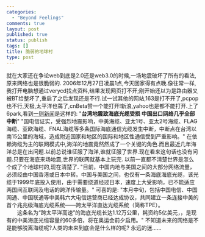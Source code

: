 ```yaml
--- 
categories: 
  - "Beyond Feelings"
comments: true
layout: post
published: true
status: publish
tags: []
title: 脆弱的地球村
type: post
---
```

<div id="msgcns!5F971C000415D85F!576" class="bvMsg">就在大家还在争论web到底是2.0还是web3.0的时候,一场地震破坏了所有的看法,原来网络也是很脆弱的.
2006年12月27日凌晨1点,今天回家得有点晚.像往常一样,我打开电脑想通过verycd找点资料,结果发现网页打不开;刚开始还以为是路由器又被BT给整坏了,重启了之后发现还是不行.试一试其他的网站,163是打不开了,pcpop也不行,天极,太平洋也蔫了,cnBeta赞一个能打开!新浪,yahoo也是都不能打开.上了6park,看到<a href="http://www.6park.com/news/messages/45131.html">一则新闻</a>是这样的:
"<b>台湾地震致海底光缆受损 中国出口网络几乎全部中断</b>" 
"国电信证实，受强烈地震影响，中美海缆、亚太1号、亚太2号海缆、FLAG海缆、亚欧海缆、FNAL海缆等多条国际海底通信光缆发生中断，中断点在台湾以南15公里的海域，造成附近国家和地区的国际和地区性通信受到严重影响。"
在依赖海缆为主的联网模式中,海洋的地震竟然然成了一个关键的角色.而且最近几年海洋总是在出问题.以前总说谁征服了海洋,谁就征服了世界.现在看来这句话也没有问题.只要在海底来场地震,世界的联网就基本上玩完.
以前一直都不清楚世界是怎么个成了个地球村的,现在清楚了.
"目前，中国内地与美国之间的大部分网络流量，必须经由中国香港或日本中转。中国与美国之间，也仅有一条海底海底光缆，该光缆于1999年底投入使用，由于需要绕道经过日本，速度上大受影响，已不能适应两国间互联网及电话的跨洋传输量。"
可喜的是: "本月中旬，包括中国电信、中国网通、中国联通等中美韩六大电信运营商已经达成协议，共同建立一条连接中美的首个兆兆级海底光缆系统——跨太平洋直达光缆系统（简称TPE）。<br>　　这条名为“跨太平洋高速”的海底光缆长达1.12万公里，耗资约5亿美元，，是现有的中美海底光缆容量的60多倍，将在奥运会前夕启用。"
不知道未来的网络是不是能够脱离海缆呢?人类的未来到底会是什么样的呢?
永远的迷......</div>
